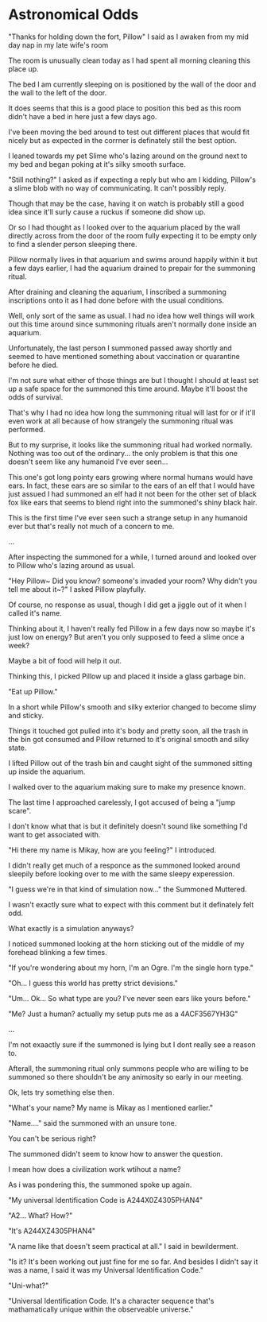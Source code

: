 # Astronomical Odds

"Thanks for holding down the fort, Pillow" I said as I awaken from my mid day nap in my late wife's room

The room is unusually clean today as I had spent all morning cleaning this place up.

The bed I am currently sleeping on is positioned by the wall of the door and the wall to the left of the door.

It does seems that this is a good place to position this bed as this room didn't have a bed in here just a few days ago. 

I've been moving the bed around to test out different places that would fit nicely but as expected in the corrner is definately still the best option. 

I leaned towards my pet Slime who's lazing around on the ground next to my bed and began poking at it's silky smooth surface. 

"Still nothing?" I asked as if expecting a reply but who am I kidding, Pillow's a slime blob with no way of communicating. It can't possibly reply.

Though that may be the case, having it on watch is probably still a good idea since it'll surly cause a ruckus if someone did show up.

Or so I had thought as I looked over to the aquarium placed by the wall directly across from the door of the room fully expecting it to be empty only to find a slender person sleeping there.

Pillow normally lives in that aquarium and swims around happily within it but a few days earlier, I had the aquarium drained to prepair for the summoning ritual.

After draining and cleaning the aquarium, I inscribed a summoning inscriptions onto it as I had done before with the usual conditions.

Well, only sort of the same as usual. I had no idea how well things will work out this time around since summoning rituals aren't normally done inside an aquarium.

Unfortunately, the last person I summoned passed away shortly and seemed to have mentioned something about vaccination or quarantine before he died.

I'm not sure what either of those things are but I thought I should at least set up a safe space for the summoned this time around. Maybe it'll boost the odds of survival.

That's why I had no idea how long the summoning ritual will last for or if it'll even work at all because of how strangely the summoning ritual was performed.

But to my surprise, it looks like the summoning ritual had worked normally.  Nothing was too out of the ordinary... the only problem is that this one doesn't seem like any humanoid I've ever seen...

This one's got long pointy ears growing where normal humans would have ears. In fact, these ears are so similar to the ears of an elf that I would have just assued I had summoned an elf had it not been for the other set of black fox like ears that seems to blend right into the summoned's shiny black hair.

This is the first time I've ever seen such a strange setup in any humanoid ever but that's really not much of a concern to me.

...

After inspecting the summoned for a while, I turned around and looked over to Pillow who's lazing around as usual.

"Hey Pillow~ Did you know? someone's invaded your room? Why didn't you tell me about it~?" I asked Pillow playfully.

Of course, no response as usual, though I did get a jiggle out of it when I called it's name.

Thinking about it, I haven't really fed Pillow in a few days now so maybe it's just low on energy? But aren't you only supposed to feed a slime once a week?

Maybe a bit of food will help it out.

Thinking this, I picked Pillow up and placed it inside a glass garbage bin.

"Eat up Pillow."

In a short while Pillow's smooth and silky exterior changed to become slimy and sticky.

Things it touched got pulled into it's body and pretty soon, all the trash in the bin got consumed and Pillow returned to it's original smooth and silky state.

I lifted Pillow out of the trash bin and caught sight of the summoned sitting up inside the aquarium.

I walked over to the aquarium making sure to make my presence known.

The last time I approached carelessly, I got accused of being a "jump scare".

I don't know what that is but it definitely doesn't sound like something I'd want to get associated with. 

"Hi there my name is Mikay, how are you feeling?" I introduced.

I didn't really get much of a responce as the summoned looked around sleepily before looking over to me with the same sleepy experession.

"I guess we're in that kind of simulation now..." the Summoned Muttered.

I wasn't exactly sure what to expect with this comment but it definately felt odd.

What exactly is a simulation anyways?

I noticed summoned looking at the horn sticking out of the middle of my forehead blinking a few times.

"If you're wondering about my horn, I'm an Ogre. I'm the single horn type."

"Oh... I guess this world has pretty strict devisions."

"Um... Ok... So what type are you? I've never seen ears like yours before."

"Me? Just a human? actually my setup puts me as a 4ACF3567YH3G"

...

I'm not exaactly sure if the summoned is lying but I dont really see a reason to. 

Afterall, the summoning ritual only summons people who are willing to be summoned so there shouldn't be any animosity so early in our meeting.

Ok, lets try something else then.

"What's your name? My name is Mikay as I mentioned earlier."

"Name...." said the summoned with an unsure tone.

You can't be serious right?

The summoned didn't seem to know how to answer the question.

I mean how does a civilization work wtihout a name?

As i was pondering this, the summoned spoke up again. 

"My universal Identification Code is A244X0Z4305PHAN4"

"A2... What? How?"

"It's A244XZ4305PHAN4"

"A name like that doesn't seem practical at all." I said in bewilderment.

"Is it? It's been working out just fine for me so far. And besides I didn't say it was a name, I said it was my Universal Identification Code."

"Uni-what?"

"Universal Identification Code. It's a character sequence that's mathamatically unique within the observeable universe."
